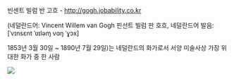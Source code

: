 빈센트 빌럼 반 고흐  - http://gogh.jobability.co.kr

(네덜란드어: Vincent Willem van Gogh 핀선트 빌럼 판 호흐, 네덜란드어 발음: [ˈvɪnsɛnt ˈʋɪləɱ vɑŋ ˈɣɔx] 

1853년 3월 30일 ~ 1890년 7월 29일)는 네덜란드의 화가로서 서양 미술사상 가장 위대한 화가 중 한 사람

<img src="gogh.png">
